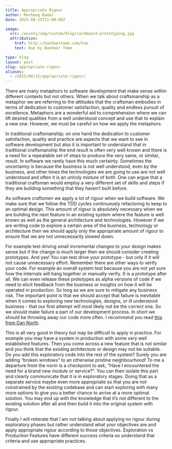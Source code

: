 ```yaml
---
title: Appropriate Rigour
author: Mashooq Badar
date: 2015-08-15T21:00:00Z

image:
  src: /assets/img/custom/blog/cardboard-prototyping.jpg
  attribution:
    href: http://basheertome.com/hue
    text: Hue by Basheer Tome

type: blog
layout: post
slug: appropriate-rigour
aliases: 
  - /2015/08/15/appropriate-rigour/
---
```


There are many metaphors to software development that make sense within different contexts but not others. When we talk about craftsmanship as a metaphor we are referring to the attitudes that the craftsman embodies in terms of dedication to customer satisfaction, quality and endless pursuit of excellence. Metaphors are a wonderful aid to comprehension where we can lift desired qualities from a well understood concept and use that to explain a new one. However, we must be careful on how we apply the metaphors. 

In traditional craftsmanship; on one hand the dedication to customer satisfaction, quality and practice are aspects that we want to see in software development but also it is important to understand that in traditional craftsmanship the end result is often very well known and there is a need for a repeatable set of steps to produce the very same, or similar, result. In software we rarely have this much certainty. Sometimes the uncertainty is because the business is not well understood, even by the business, and other times the technologies we are going to use are not well understood and often it is an unholy mixture of both. One can argue that a traditional craftsman would employ a very different set of skills and steps if they are building something that they haven’t built before.

As software craftsmen we apply a lot of rigour when we build software. We make sure that we follow the TDD cycles continuously refactoring to keep to an optimal design. This amount of rigour is absolutely necessary when we are building the next feature in an existing system where the feature is well known as well as the general architecture and technologies. However if we are writing code to explore a certain area of the business, technology or architecture then we should apply only the appropriate amount of rigour to ensure that we are not unnecessarily slowed down. 

For example test driving small incremental changes to your design makes sense but if the change is much larger then we should consider creating prototypes. And yes! You can test drive your prototype - but only if it will not cause unnecessary effort. Remember there are other ways to verify your code. For example an overall system test because you are not yet sure how the internals will hang together or manually verify. It is a prototype after all. We can even release these prototypes as alpha versions of code if we need to elicit feedback from the business or insights on how it will be operated in production. So long as we are sure to mitigate any business risk. The important point is that we should accept that failure is inevitable when it comes to exploring new technologies, designs, or ill understood business - that our first attempt will most likely not be the correct one. So we should make failure a part of our development process. In short we should be throwing away our code more often. I recommend you read [this from Dan North](http://dannorth.net/the-art-of-misdirection/). 

This is all very good in theory but may be difficult to apply in practice. For example you may have a system in production with some very well established features. Then you come across a new feature that is not similar and you think that the existing architecture or design may not be suitable. Do you add this exploratory code into the rest of the system? Surely you are adding “broken windows” to an otherwise pristine neighbourhood! To me a departure from the norm is a checkpoint to ask, “Have I encountered the need for a brand new module or service?”. You can then isolate this part and clearly communicate that it is in exploratory stages. Doing that as a separate service maybe even more appropriate so that you are not constrained by the existing codebase and can start exploring with many more options to give you a better chance to arrive at a more optimal solution. You may end up with the knowledge that it’s not different to the existing solution after all and then build it into the original system with rigour.

Finally I will reiterate that I am not talking about applying no rigour during exploratory phases but rather understand what your objectives are and apply appropriate rigour according to those objectives. Exploration vs Production Features have different success criteria so understand that criteria and use appropriate practices.
